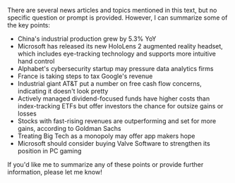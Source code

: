 There are several news articles and topics mentioned in this text, but no specific question or prompt is provided. However, I can summarize some of the key points:

* China's industrial production grew by 5.3% YoY
* Microsoft has released its new HoloLens 2 augmented reality headset, which includes eye-tracking technology and supports more intuitive hand control
* Alphabet's cybersecurity startup may pressure data analytics firms
* France is taking steps to tax Google's revenue
* Industrial giant AT&T put a number on free cash flow concerns, indicating it doesn't look pretty
* Actively managed dividend-focused funds have higher costs than index-tracking ETFs but offer investors the chance for outsize gains or losses
* Stocks with fast-rising revenues are outperforming and set for more gains, according to Goldman Sachs
* Treating Big Tech as a monopoly may offer app makers hope
* Microsoft should consider buying Valve Software to strengthen its position in PC gaming

If you'd like me to summarize any of these points or provide further information, please let me know!